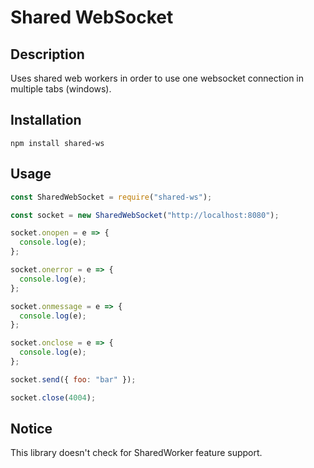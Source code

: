 # Shared WebSocket

## Description

Uses shared web workers in order to use one websocket connection in multiple tabs (windows).

## Installation

`npm install shared-ws`

## Usage

```javascript
const SharedWebSocket = require("shared-ws");

const socket = new SharedWebSocket("http://localhost:8080");

socket.onopen = e => {
  console.log(e);
};

socket.onerror = e => {
  console.log(e);
};

socket.onmessage = e => {
  console.log(e);
};

socket.onclose = e => {
  console.log(e);
};

socket.send({ foo: "bar" });

socket.close(4004);
```

## Notice

This library doesn't check for SharedWorker feature support.
